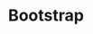 ---
name: getbootstrap

host: getbootstrap.com
origin: https://getbootstrap.com
pathname: /
search: 
href: https://getbootstrap.com/
title: Bootstrap

ogTitle: Bootstrap

twitterTitle: Bootstrap

description: >-
  Powerful, extensible, and feature-packed frontend toolkit. Build and customize
  with Sass, utilize prebuilt grid system and components, and bring projects to
  life with powerful JavaScript plugins.

ogDescription: >-
  Powerful, extensible, and feature-packed frontend toolkit. Build and customize
  with Sass, utilize prebuilt grid system and components, and bring projects to
  life with powerful JavaScript plugins.

image: /docs/5.2/assets/brand/bootstrap-social.png
ogImage: /docs/5.2/assets/brand/bootstrap-social.png
twitterImage: /docs/5.2/assets/brand/bootstrap-social.png
keywords: 
logo: 
---